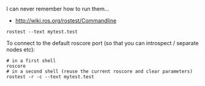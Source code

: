 I can never remember how to run them...

* http://wiki.ros.org/rostest/Commandline

```
rostest --text mytest.test
```

To connect to the default roscore port (so that you can introspect / separate nodes etc):

```
# in a first shell
roscore
# in a second shell (reuse the current roscore and clear parameters)
rostest -r -c --text mytest.test
```
